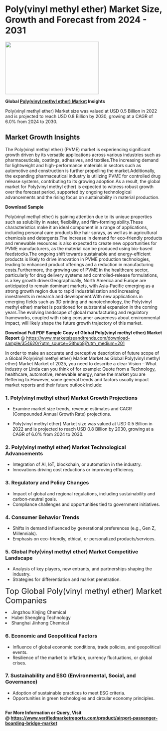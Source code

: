 <H1>Poly(vinyl methyl ether) Market Size, Growth and Forecast from 2024 - 2031</H1><img class="aligncenter size-medium wp-image-584254" src="https://thirdeyenews.in/wp-content/uploads/2024/09/Global-Market-Research-300x168.jpeg" alt="" width="300" height="168" /><p><strong>Global&nbsp;<a href="https://www.marketsizeandtrends.com/download-sample/354620/?utm_source=Github8j?utm_medium=201">Poly(vinyl methyl ether) Market</a> Insights</strong></p><p>Poly(vinyl methyl ether) Market size was valued at USD 0.5 Billion in 2022 and is projected to reach USD 0.8 Billion by 2030, growing at a CAGR of 6.0% from 2024 to 2030.</p><p><h2>Market Growth Insights</h2> <p>The Poly(vinyl methyl ether) (PVME) market is experiencing significant growth driven by its versatile applications across various industries such as pharmaceuticals, coatings, adhesives, and textiles.The increasing demand for lightweight and high-performance materials in sectors such as automotive and construction is further propelling the market.Additionally, the expanding pharmaceutical industry is utilizing PVME for controlled drug release systems, contributing to its growing adoption.As a result, the global market for Poly(vinyl methyl ether) is expected to witness robust growth over the forecast period, supported by ongoing technological advancements and the rising focus on sustainability in material production.</p> <p><strong>Download Sample</strong></p> <p>Poly(vinyl methyl ether) is gaining attention due to its unique properties such as solubility in water, flexibility, and film-forming ability.These characteristics make it an ideal component in a range of applications, including personal care products like hair sprays, as well as in agricultural chemicals and detergents.The increase in demand for eco-friendly products and renewable resources is also expected to create new opportunities for PVME manufacturers, as the material can be produced using bio-based feedstocks.The ongoing shift towards sustainable and energy-efficient products is likely to drive innovation in PVME production technologies, leading to enhanced product offerings and a reduction in manufacturing costs.Furthermore, the growing use of PVME in the healthcare sector, particularly for drug delivery systems and controlled-release formulations, is a key growth driver.Geographically, North America and Europe are anticipated to remain dominant markets, with Asia-Pacific emerging as a strong growth region due to rapid industrialization and increasing investments in research and development.With new applications in emerging fields such as 3D printing and nanotechnology, the Poly(vinyl methyl ether) market is positioned for substantial expansion in the coming years.The evolving landscape of global manufacturing and regulatory frameworks, coupled with rising consumer awareness about environmental impact, will likely shape the future growth trajectory of this market.</p> <p><span class=""><strong>Download Full PDF Sample Copy of Global Poly(vinyl methyl ether) Market Report</strong> @ <a href="https://www.marketsizeandtrends.com/download-sample/354620/?utm_source=Github8j?utm_medium=201" target="_blank">https://www.marketsizeandtrends.com/download-sample/354620/?utm_source=Github8j?utm_medium=201</a></span></p><p>In order to make an accurate and perceptive description of future scope of a Global&nbsp;Poly(vinyl methyl ether) Market Market as Global&nbsp;Poly(vinyl methyl ether) Market Market of 2025, you need to describe a clear Vision &ndash; What Industry or Linda can you think of for example: Quote from a Technology, healthcare, automotive, renewable energy, name the market you are Reffering to.However, some general trends and factors usually impact market reports and their future outlook include:</p><h3>1.&nbsp;<strong>Poly(vinyl methyl ether) Market Growth Projections</strong></h3><ul><li>Examine market size trends, revenue estimates and CAGR (Compounded Annual Growth Rate) projections.</li><li><p>Poly(vinyl methyl ether) Market size was valued at USD 0.5 Billion in 2022 and is projected to reach USD 0.8 Billion by 2030, growing at a CAGR of 6.0% from 2024 to 2030.</p></li></ul><h3>2.&nbsp;<strong>Poly(vinyl methyl ether) Market Technological Advancements</strong></h3><ul><li>Integration of AI, IoT, blockchain, or automation in the industry.</li><li>Innovations driving cost reductions or improving efficiency.</li></ul><h3>3.&nbsp;<strong>Regulatory and Policy Changes</strong></h3><ul><li>Impact of global and regional regulations, including sustainability and carbon-neutral goals.</li><li>Compliance challenges and opportunities tied to government initiatives.</li></ul><h3>4.&nbsp;<strong>Consumer Behavior Trends</strong></h3><ul><li>Shifts in demand influenced by generational preferences (e.g., Gen Z, Millennials).</li><li>Emphasis on eco-friendly, ethical, or personalized products/services.</li></ul><h3>5.&nbsp;<strong>Global Poly(vinyl methyl ether) Market Competitive Landscape</strong></h3><ul><li>Analysis of key players, new entrants, and partnerships shaping the industry.</li><li>Strategies for differentiation and market penetration.</li></ul><p data-pm-slice="1 1 []"><span style="color: inherit; font-family: inherit; font-size: 25px;">Top Global Poly(vinyl methyl ether) Market Companies</span></p><div class="" data-test-id=""><p><li>Jingzhou Xinjing Chemical</li><li> Hubei Shengling Technology</li><li> Shanghai Jinhong Chemical</li></p></div><h3>6.&nbsp;<strong>Economic and Geopolitical Factors</strong></h3><ul><li>Influence of global economic conditions, trade policies, and geopolitical events.</li><li>Resilience of the market to inflation, currency fluctuations, or global crises.</li></ul><h3>7.&nbsp;<strong>Sustainability and ESG (Environmental, Social, and Governance)</strong></h3><ul><li>Adoption of sustainable practices to meet ESG criteria.</li><li>Opportunities in green technologies and circular economy principles.</li></ul><h2><strong style="font-size: 14px;">For More Information or Query, Visit @&nbsp;</strong><a style="background-color: #ffffff; font-size: 14px;" href="https://www.marketsizeandtrends.com/report/poly-vinyl-methyl-ether-market/" target="_blank">https://www.verifiedmarketreports.com/product/airport-passenger-boarding-bridge-market</a></h2>